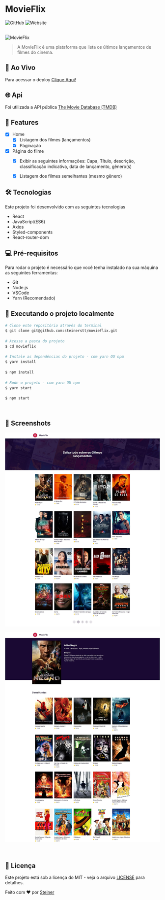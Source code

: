 #  MovieFlix

![GitHub](https://img.shields.io/github/license/steinerstt/movieflix?style=for-the-badge)
![Website](https://img.shields.io/website?color=gree&label=Status&style=for-the-badge&up_message=finalizado&url=https://github.com/steinerstt/movieflix)
<br><br>

![MovieFlix](https://github.com/steinerstt/screenshots-projects/blob/main/movieflix/movieflix-gif.gif?raw=true)
> A MovieFlix é uma plataforma que lista os últimos lançamentos de filmes do cinema. 

## 🔰 Ao Vivo
Para acessar o deploy <a href="https://movieflix-inky.vercel.app/" target="_blank" > Clique Aqui! </a>

## 🌐 Api
Foi utilizada a API pública <a href="https://www.themoviedb.org/" target="_blank" > The Movie Database (TMDB) </a>


## 📌 Features
- [x] Home
    - [x] Listagem dos filmes (lançamentos)
    - [x] Páginação
- [x] Página do filme
  - [x] Exibir as seguintes informações: Capa, Título, descrição, classificação indicativa, data de lançamento, gênero(s)
  - [x] Listagem dos filmes semelhantes (mesmo gênero)


## 🛠️ Tecnologias
 Este projeto foi desenvolvido com as seguintes tecnologias
- React
- JavaScript(ES6)
- Axios
- Styled-components
- React-router-dom


## 💻 Pré-requisitos
Para rodar o projeto é necessário que você tenha instalado na sua máquina as seguintes ferramentas:
-  Git
-  Node.js
-  VSCode
- Yarn (Recomendado)


## 🚀 Executando o projeto localmente
```bash
# Clone este repositório através do terminal
$ git clone git@github.com:steinerstt/movieflix.git

# Acesse a pasta do projeto
$ cd movieflix

# Instale as dependências do projeto - com yarn OU npm
$ yarn install

$ npm install

# Rode o projeto - com yarn OU npm 
$ yarn start

$ npm start
```

<br>

## 📸 Screenshots

![Home](https://github.com/steinerstt/screenshots-projects/blob/main/movieflix/home.jpg?raw=true)

![Página do filme](https://github.com/steinerstt/screenshots-projects/blob/main/movieflix/page-movie.jpg?raw=true)

<br>

## 📄 Licença
Este projeto está sob a licença do MIT - veja o arquivo [LICENSE](https://github.com/steinerstt/movieflix/blob/main/LICENSE) para detalhes.

Feito com ❤ por [Steiner](https://github.com/steinerstt)
